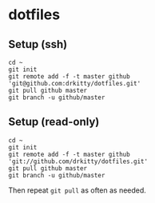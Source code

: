 dotfiles
========

## Setup (ssh)

	cd ~
	git init
	git remote add -f -t master github 'git@github.com:drkitty/dotfiles.git'
	git pull github master
	git branch -u github/master

## Setup (read-only)

	cd ~
	git init
	git remote add -f -t master github 'git://github.com/drkitty/dotfiles.git'
	git pull github master
	git branch -u github/master


Then repeat <code>git pull</code> as often as needed.
